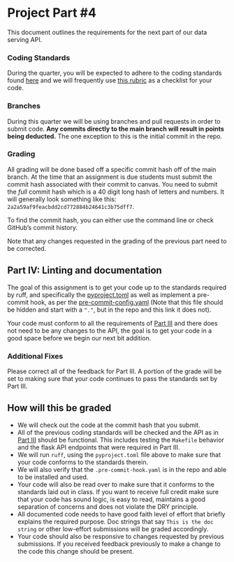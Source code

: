 # Project Part #4

This document outlines the requirements for the next part of our data serving API.

### Coding Standards

During the quarter, you will be expected to adhere to the coding standards found [here](https://github.com/dsi-clinic/the-clinic/blob/main/coding-standards/coding-standards.md) and we will frequently use [this rubric](https://github.com/dsi-clinic/the-clinic/blob/main/rubrics/final-technical-cleanup.md) as a checklist for your code.

### Branches

During this quarter we will be using branches and pull requests in order to submit code. **Any commits directly to the main branch will result in points being deducted.** The one exception to this is the initial commit in the repo.

### Grading

All grading will be done based off a specific commit hash off of the main branch. At the time that an assignment is due students must submit the commit hash associated with their commit to canvas. You need to submit the _full_ commit hash which is a 40 digit long hash of letters and numbers. It will generally look something like this: `2a2a59af9feacbdd2cd772884b24641c3b75dff7`.

To find the commit hash, you can either use the command line or check GitHub’s commit history.

Note that any changes requested in the grading of the previous part need to be corrected.

## Part IV: Linting and documentation

The goal of this assignment is to get your code up to the standards required by ruff, and specifically the [pyproject.toml](./pyproject.toml) as well as implement a pre-commit hook, as per the [pre-commit-config.yaml](./pre-commit-config.yaml) (Note that this file should be hidden and start with a `"."`, but in the repo and this link it does not).

Your code must conform to all the requirements of [Part III](./part_3.md) and there does not need to be any changes to the API, the goal is to get your code in a good space before we begin our next bit addition.

### Additional Fixes

Please correct all of the feedback for Part III. A portion of the grade will be set to making sure that your code continues to pass the standards set by Part III.

## How will this be graded

- We will check out the code at the commit hash that you submit.
- All of the previous coding standards will be checked and the API as in [Part III](../project_assignments/part_3.md) should be functional. This includes testing the `Makefile` behavior and the flask API endpoints that were required in Part III.
- We will run `ruff`, using the `pyproject.toml` file above to make sure that your code conforms to the standards therein.
- We will also verify that the `.pre-commit-hook.yaml` is in the repo and able to be installed and used.
- Your code will also be read over to make sure that it conforms to the standards laid out in class. If you want to receive full credit make sure that your code has sound logic, is easy to read, maintains a good separation of concerns and does not violate the DRY principle.
- All documented code needs to have good faith level of effort that briefly explains the required purpose. Doc strings that say `This is the doc string` or other low-effort submissions will be graded accordingly.
- Your code should also be responsive to changes requested by previous submissions. If you received feedback previously to make a change to the code this change should be present.